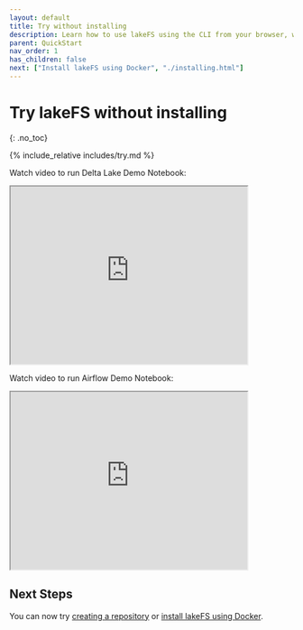 ```yaml
---
layout: default
title: Try without installing
description: Learn how to use lakeFS using the CLI from your browser, without installing anything
parent: QuickStart
nav_order: 1
has_children: false
next: ["Install lakeFS using Docker", "./installing.html"]
---
```


# Try lakeFS without installing
{: .no_toc}

{% include_relative includes/try.md %}

Watch video to run Delta Lake Demo Notebook:
<iframe width="420" height="315" src="https://www.youtube.com/embed/knbiXy6mWNg"></iframe>

Watch video to run Airflow Demo Notebook:
<iframe width="420" height="315" src="https://www.youtube.com/embed/HuQQUvmVjhU"></iframe>

## Next Steps

You can now try [creating a repository](repository.md) or [install lakeFS using Docker](installing.html).